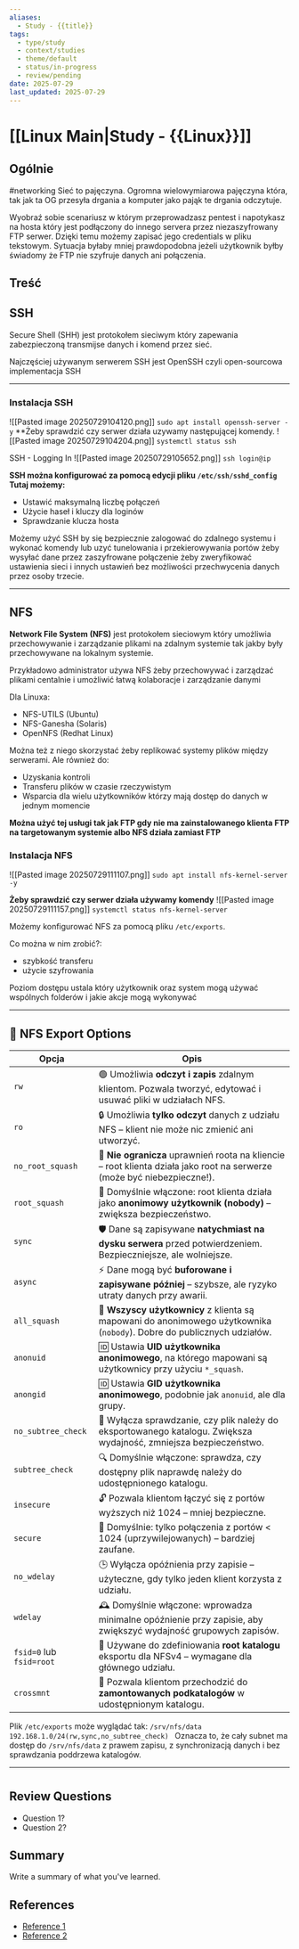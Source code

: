 ```yaml
---
aliases:
  - Study - {{title}}
tags:
  - type/study
  - context/studies
  - theme/default
  - status/in-progress
  - review/pending
date: 2025-07-29
last_updated: 2025-07-29
---
```


# [[Linux Main|Study - {{Linux}}]] 

## Ogólnie
#networking
Sieć to pajęczyna. Ogromna wielowymiarowa pajęczyna która, tak jak ta OG przesyła drgania a komputer jako pająk te drgania odczytuje.

Wyobraź sobie scenariusz w którym przeprowadzasz pentest i napotykasz na hosta który jest podłączony do innego servera przez niezaszyfrowany FTP serwer. Dzięki temu możemy zapisać jego credentials w pliku tekstowym. Sytuacja byłaby mniej prawdopodobna jeżeli użytkownik byłby świadomy że FTP nie szyfruje danych ani połączenia. 

## Treść
## SSH
Secure Shell (SHH) jest protokołem sieciwym który zapewania zabezpieczoną transmijse danych i komend przez sieć.

Najczęściej używanym serwerem SSH jest OpenSSH czyli open-sourcowa implementacja SSH

---

### Instalacja SSH
![[Pasted image 20250729104120.png]]
`sudo apt install openssh-server -y`
**Żeby sprawdzić czy serwer działa uzywamy następującej komendy.
![[Pasted image 20250729104204.png]]
`systemctl status ssh`

SSH - Logging In
![[Pasted image 20250729105652.png]]
`ssh login@ip`

**SSH można konfigurować za pomocą edycji pliku `/etc/ssh/sshd_config` Tutaj możemy:**
- Ustawić maksymalną liczbę połączeń
- Użycie haseł i kluczy dla loginów
- Sprawdzanie klucza hosta

Możemy użyć SSH by się bezpiecznie zalogować do zdalnego systemu i wykonać komendy lub uzyć tunelowania i przekierowywania portów żeby wysyłać dane przez zaszyfrowane połączenie żeby zweryfikować ustawienia sieci i innych ustawień bez możliwości przechwycenia danych przez osoby trzecie.

---
## NFS

**Network File System (NFS)** jest protokołem sieciowym który umożliwia przechowywanie i zarządzanie plikami na zdalnym systemie tak jakby były przechowywane na lokalnym systemie.

Przykładowo administrator używa NFS żeby przechowywać i zarządzać plikami centalnie i umożliwić łatwą kolaboracje i zarządzanie danymi

Dla Linuxa:

- NFS-UTILS (Ubuntu)
- NFS-Ganesha (Solaris)
- OpenNFS (Redhat Linux)

Można też z niego skorzystać żeby replikować systemy plików między serwerami. Ale również do:
- Uzyskania kontroli
- Transferu plików w czasie rzeczywistym
- Wsparcia dla wielu użytkowników którzy mają dostęp do danych w jednym momencie

**Można użyć tej usługi tak jak FTP gdy nie ma zainstalowanego klienta FTP na targetowanym systemie albo NFS działa zamiast FTP**

### Instalacja NFS
![[Pasted image 20250729111107.png]]
`sudo apt install nfs-kernel-server -y`

**Żeby sprawdzić czy serwer działa używamy komendy**
![[Pasted image 20250729111157.png]]
`systemctl status nfs-kernel-server`

Możemy konfigurować NFS za pomocą pliku `/etc/exports`. 

Co można w nim zrobić?:
- szybkość transferu
- użycie szyfrowania

Poziom dostępu ustala który użytkownik oraz system mogą używać wspólnych folderów i jakie akcje mogą wykonywać 

---

## 📂 NFS Export Options

| Opcja                    | Opis                                                                                                                    |
| ------------------------ | ----------------------------------------------------------------------------------------------------------------------- |
| `rw`                     | 🟢 Umożliwia **odczyt i zapis** zdalnym klientom. Pozwala tworzyć, edytować i usuwać pliki w udziałach NFS.             |
| `ro`                     | 🔒 Umożliwia **tylko odczyt** danych z udziału NFS – klient nie może nic zmienić ani utworzyć.                          |
| `no_root_squash`         | 🚨 **Nie ogranicza** uprawnień roota na kliencie – root klienta działa jako root na serwerze (może być niebezpieczne!). |
| `root_squash`            | 🧱 Domyślnie włączone: root klienta działa jako **anonimowy użytkownik (nobody)** – zwiększa bezpieczeństwo.            |
| `sync`                   | 🛡️ Dane są zapisywane **natychmiast na dysku serwera** przed potwierdzeniem. Bezpieczniejsze, ale wolniejsze.          |
| `async`                  | ⚡ Dane mogą być **buforowane i zapisywane później** – szybsze, ale ryzyko utraty danych przy awarii.                    |
| `all_squash`             | 👥 **Wszyscy użytkownicy** z klienta są mapowani do anonimowego użytkownika (`nobody`). Dobre do publicznych udziałów.  |
| `anonuid`                | 🆔 Ustawia **UID użytkownika anonimowego**, na którego mapowani są użytkownicy przy użyciu `*_squash`.                  |
| `anongid`                | 🆔 Ustawia **GID użytkownika anonimowego**, podobnie jak `anonuid`, ale dla grupy.                                      |
| `no_subtree_check`       | 📁 Wyłącza sprawdzanie, czy plik należy do eksportowanego katalogu. Zwiększa wydajność, zmniejsza bezpieczeństwo.       |
| `subtree_check`          | 🔍 Domyślnie włączone: sprawdza, czy dostępny plik naprawdę należy do udostępnionego katalogu.                          |
| `insecure`               | 🔓 Pozwala klientom łączyć się z portów wyższych niż 1024 – mniej bezpieczne.                                           |
| `secure`                 | 🔐 Domyślnie: tylko połączenia z portów < 1024 (uprzywilejowanych) – bardziej zaufane.                                  |
| `no_wdelay`              | 🕒 Wyłącza opóźnienia przy zapisie – użyteczne, gdy tylko jeden klient korzysta z udziału.                              |
| `wdelay`                 | 🕰️ Domyślnie włączone: wprowadza minimalne opóźnienie przy zapisie, aby zwiększyć wydajność grupowych zapisów.         |
| `fsid=0` lub `fsid=root` | 🧭 Używane do zdefiniowania **root katalogu** eksportu dla NFSv4 – wymagane dla głównego udziału.                       |
| `crossmnt`               | 🔗 Pozwala klientom przechodzić do **zamontowanych podkatalogów** w udostępnionym katalogu.                             |

Plik `/etc/exports` może wyglądać tak:
`/srv/nfs/data 192.168.1.0/24(rw,sync,no_subtree_check)
`
Oznacza to, że cały subnet ma dostęp do `/srv/nfs/data` z prawem zapisu, z synchronizacją danych i bez sprawdzania poddrzewa katalogów.

---
#

## Review Questions
- Question 1?
- Question 2?

## Summary
Write a summary of what you've learned.

## References
- [Reference 1](link)
- [Reference 2](link)